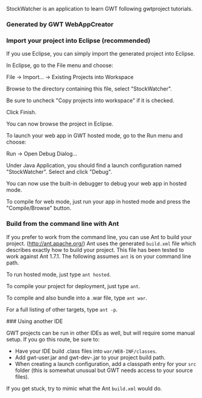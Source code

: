StockWatcher is an application to learn GWT following gwtproject tutorials.

### Generated by GWT WebAppCreator

### Import your project into Eclipse (recommended)

If you use Eclipse, you can simply import the generated project into Eclipse.

In Eclipse, go to the File menu and choose:

  File -> Import... -> Existing Projects into Workspace

  Browse to the directory containing this file,
  select "StockWatcher".
  
  Be sure to uncheck "Copy projects into workspace" if it is checked.
  
  Click Finish.
  
You can now browse the project in Eclipse.

To launch your web app in GWT hosted mode, go to the Run menu and choose:

  Run -> Open Debug Dialog...

  Under Java Application, you should find a launch configuration
  named "StockWatcher".  Select and click "Debug".

  You can now use the built-in debugger to debug your web app in hosted mode.

To compile for web mode, just run your app in hosted mode and press the
"Compile/Browse" button.

### Build from the command line with Ant

If you prefer to work from the command line, you can use Ant to build your
project. (http://ant.apache.org/)  Ant uses the generated `build.xml` file
which describes exactly how to build your project.  This file has been tested
to work against Ant 1.7.1.  The following assumes `ant` is on your command
line path.

To run hosted mode, just type `ant hosted`.

To compile your project for deployment, just type `ant`.

To compile and also bundle into a .war file, type `ant war`.

For a full listing of other targets, type `ant -p`.

### Using another IDE

GWT projects can be run in other IDEs as well, but will require some manual
setup.  If you go this route, be sure to:

* Have your IDE build .class files into `war/WEB-INF/classes`.
* Add gwt-user.jar and gwt-dev-<platform>.jar to your project build path.
* When creating a launch configuration, add a classpath entry for your `src`
  folder (this is somewhat unusual but GWT needs access to your source files).

If you get stuck, try to mimic what the Ant `build.xml` would do.

